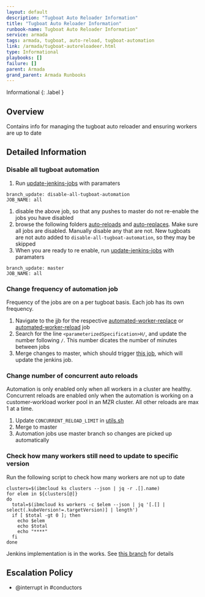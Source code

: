 ```yaml
---
layout: default
description: "Tugboat Auto Reloader Information"
title: "Tugboat Auto Reloader Information"
runbook-name: Tugboat Auto Reloader Information"
service: armada
tags: armada, tugboat, auto-reload, tugboat-automation
link: /armada/tugboat-autoreloadeer.html
type: Informational
playbooks: []
failure: []
parent: Armada
grand_parent: Armada Runbooks
---
```


Informational
{: .label }

## Overview
Contains info for managing the tugboat auto reloader and ensuring workers are up to date

## Detailed Information

### Disable all tugboat automation
1. Run [update-jenkins-jobs](https://alchemy-containers-jenkins.swg-devops.com/job/Containers-Runtime/view/tugboat/job/tugboat/job/update-jenkins-jobs/) with paramaters
```
branch_update: disable-all-tugboat-automation
JOB_NAME: all
```
1. disable the above job, so that any pushes to master do not re-enable the jobs you have disabled
1. browse the following folders [auto-reloads](https://alchemy-containers-jenkins.swg-devops.com/job/Containers-Runtime/view/tugboat/job/tugboat/job/automated-worker-reloads/) and [auto-replaces](https://alchemy-containers-jenkins.swg-devops.com/job/Containers-Runtime/view/tugboat/job/tugboat/job/automated-worker-replaces/). Make sure all jobs are disabled. Manually disable any that are not. New tugboats are not auto added to `disable-all-tugboat-automation`, so they may be skipped
1. When you are ready to re enable, run [update-jenkins-jobs](https://alchemy-containers-jenkins.swg-devops.com/job/Containers-Runtime/view/tugboat/job/tugboat/job/update-jenkins-jobs/) with paramaters
```
branch_update: master
JOB_NAME: all
```

### Change frequency of automation job
Frequency of the jobs are on a per tugboat basis. Each job has its own frequency.
1. Navigate to the jjb for the respective [automated-worker-replace](https://alchemy-containers-jenkins.swg-devops.com/job/Containers-Runtime/view/tugboat/job/tugboat/job/automated-worker-replaces/) or [automated-worker-reload](https://alchemy-containers-jenkins.swg-devops.com/job/Containers-Runtime/view/tugboat/job/tugboat/job/automated-worker-reloads/) job
1. Search for the line `<parameterizedSpecification>H/`, and update the number following `/`. This number dicates the number of minutes between jobs
1. Merge changes to master, which should trigger [this job](https://alchemy-containers-jenkins.swg-devops.com/job/Containers-Runtime/view/tugboat/job/tugboat/job/update-jenkins-jobs/), which will update the jenkins job.

### Change number of concurrent auto reloads
Automation is only enabled only when all workers in a cluster are healthy. Concurrent reloads are enabled only when the automation is working on a customer-workload worker pool in an MZR cluster. All other reloads are max 1 at a time.
1. Update `CONCURRENT_RELOAD_LIMIT` in [utils.sh](https://github.ibm.com/alchemy-containers/tugboat-cluster-update-monitor/blob/master/utils.sh#L5)
1. Merge to master
1. Automation jobs use master branch so changes are picked up automatically

### Check how many workers still need to update to specific version
Run the following script to check how many workers are not up to date
```
clusters=$(ibmcloud ks clusters --json | jq -r .[].name)
for elem in ${clusters[@]}
do
  total=$(ibmcloud ks workers -c $elem --json | jq '[.[] | select(.kubeVersion!=.targetVersion)] | length')
  if [ $total -gt 0 ]; then
    echo $elem
    echo $total
    echo "****"
  fi
done
```
Jenkins implementation is in the works. See [this branch](https://github.ibm.com/alchemy-containers/armada-cruiser-automated-recovery/tree/check-version) for details

## Escalation Policy

- @interrupt in #conductors
